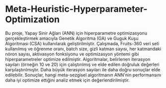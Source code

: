 # Meta-Heuristic-Hyperparameter-Optimization

Bu proje, Yapay Sinir Ağları (ANN) için hiperparametre optimizasyonu gerçekleştirmek amacıyla Genetik Algoritma (GA) ve Guguk Kuşu Algoritması (CSA) kullanılarak geliştirilmiştir. Çalışmada, Fruits-360 veri seti kullanılmış ve öğrenme oranı, batch size, gizli katman sayısı, her katmandaki nöron sayısı, aktivasyon fonksiyonu ve optimizasyon yöntemi gibi hiperparametreler optimize edilmiştir. Algoritmalar, belirlenen iterasyon sayıları (örneğin 10 ve 20) için çalıştırılmış ve elde edilen doğruluk değerleri karşılaştırılmıştır. Daha büyük iterasyon sayıları ile daha doğru sonuçlar elde edilebilir. Sonuçlar, hangi meta-sezgisel algoritmanın ANN'nin performansını daha iyi optimize ettiğini analiz etmek için değerlendirilmiştir.
